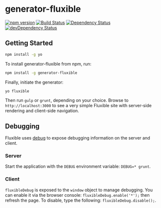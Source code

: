# generator-fluxible

[![npm version](https://badge.fury.io/js/generator-fluxible.svg)](http://badge.fury.io/js/generator-fluxible)
[![Build Status](https://travis-ci.org/yahoo/generator-fluxible.svg?branch=master)](https://travis-ci.org/yahoo/generator-fluxible)
[![Dependency Status](https://david-dm.org/yahoo/generator-fluxible.svg)](https://david-dm.org/yahoo/generator-fluxible)
[![devDependency Status](https://david-dm.org/yahoo/generator-fluxible/dev-status.svg)](https://david-dm.org/yahoo/generator-fluxible#info=devDependencies)

## Getting Started

```bash
npm install -g yo
```

To install generator-fluxible from npm, run:

```bash
npm install -g generator-fluxible
```

Finally, initiate the generator:

```bash
yo fluxible
```

Then run `gulp` or `grunt`, depending on your choice. Browse to `http://localhost:3000` to see a very simple Fluxible site with server-side rendering and client-side navigation.

## Debugging

Fluxible uses [debug](https://www.npmjs.com/package/debug) to expose debugging information on the server and client. 

### Server

Start the application with the `DEBUG` environment variable: `DEBUG=* grunt`.

### Client

`fluxibleDebug` is exposed to the `window` object to manage debugging. You can enable it via the browser console: `fluxibleDebug.enable('*');` then refresh the page. To disable, type the following: `fluxibleDebug.disable();`.

